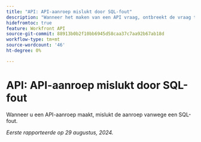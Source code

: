 ```yaml
---
title: "API: API-aanroep mislukt door SQL-fout"
description: "Wanneer het maken van een API vraag, ontbreekt de vraag toe te schrijven aan een SQL fout."
hidefromtoc: true
feature: Workfront API
source-git-commit: 88913b0b2f10bb6945d58caa37c7aa92b67ab18d
workflow-type: tm+mt
source-wordcount: '46'
ht-degree: 0%

---
```


# API: API-aanroep mislukt door SQL-fout

Wanneer u een API-aanroep maakt, mislukt de aanroep vanwege een SQL-fout.

_Eerste rapporteerde op 29 augustus, 2024._

